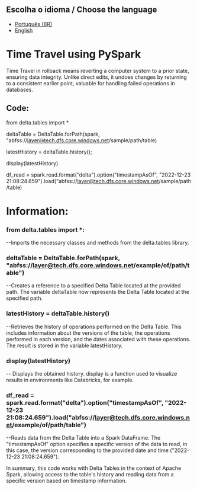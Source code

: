 ## Escolha o idioma / Choose the language
- [Português (BR)](README.md)
- [English](README_EN.md)

 
# Time Travel using PySpark

Time Travel in rollback means reverting a computer system to a prior state, ensuring data integrity. Unlike direct edits, it undoes changes by returning to a consistent earlier point, valuable for handling failed operations in databases.

## Code:

from delta.tables import *

deltaTable = DeltaTable.forPath(spark, "abfss://layer@tech.dfs.core.windows.net/sample/path/table)

latestHistory = deltaTable.history(); 

display(latestHistory)   

df_read = spark.read.format("delta").option("timestampAsOf", "2022-12-23 21:08:24.659").load("abfss://layer@tech.dfs.core.windows.net/sample/path/table)

# Information:
### from delta.tables import *: 
--Imports the necessary classes and methods from the delta.tables library.

### deltaTable = DeltaTable.forPath(spark, "abfss://layer@tech.dfs.core.windows.net/example/of/path/table") 
--Creates a reference to a specified Delta Table located at the provided path. The variable deltaTable now represents the Delta Table located at the specified path.

### latestHistory = deltaTable.history()
--Retrieves the history of operations performed on the Delta Table. This includes information about the versions of the table, the operations performed in each version, and the dates associated with these operations. The result is stored in the variable latestHistory.

### display(latestHistory)
-- Displays the obtained history. display is a function used to visualize results in environments like Databricks, for example.

### df_read = spark.read.format("delta").option("timestampAsOf", "2022-12-23 21:08:24.659").load("abfss://layer@tech.dfs.core.windows.net/example/of/path/table")
--Reads data from the Delta Table into a Spark DataFrame. The "timestampAsOf" option specifies a specific version of the data to read, in this case, the version corresponding to the provided date and time ("2022-12-23 21:08:24.659").

In summary, this code works with Delta Tables in the context of Apache Spark, allowing access to the table's history and reading data from a specific version based on timestamp information.
